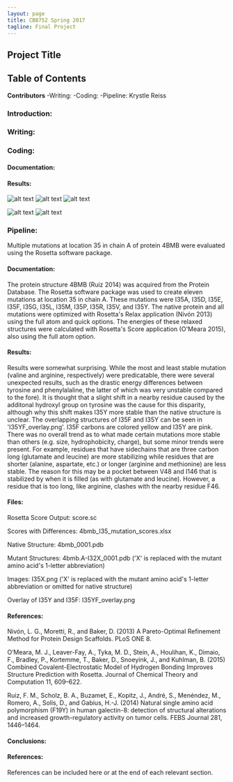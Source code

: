 ```yaml
---
layout: page
title: CBB752 Spring 2017
tagline: Final Project
---
```


Project Title
------------------


Table of Contents
-----------------------




**Contributors**
 -Writing:
 -Coding:
 -Pipeline: Krystle Reiss

### Introduction:





### Writing:








### Coding:


#### Documentation:


#### Results:

![alt text](https://github.com/CBB752Spring2017/final-project-4-2-team-4-2-1/blob/master/wt4bmb.png)
![alt text](https://github.com/CBB752Spring2017/final-project-4-2-team-4-2-1/blob/master/mut4bmb.png)
![alt text](https://github.com/CBB752Spring2017/final-project-4-2-team-4-2-1/blob/master/Displacement.png)

![alt text](https://github.com/CBB752Spring2017/final-project-4-2-team-4-2-1/blob/master/overlayWhole.png)
![alt text](https://github.com/CBB752Spring2017/final-project-4-2-team-4-2-1/blob/master/res35zoom.png)





### Pipeline:
Multiple mutations at location 35 in chain A of protein 4BMB were evaluated using the Rosetta software package.

#### Documentation:
The protein structure 4BMB (Ruiz 2014) was acquired from the Protein Database. The Rosetta software package was used to create eleven
mutations at location 35 in chain A. These mutations were I35A, I35D, I35E, I35F, I35G, I35L, I35M, I35P, I35R, I35V, and I35Y. The
native protein and all mutations were optimized with Rosetta's Relax application (Nivón 2013) using the full atom and quick options. The
energies of these relaxed structures were calculated with Rosetta's Score application (O'Meara 2015), also using the full atom option.

#### Results:
Results were somewhat surprising. While the most and least stable mutation (valine and arginine, respectively) were predicatable, there 
were several unexpected results, such as the drastic energy differences between tyrosine and phenylalaline, the latter of which was very
unstable compared to the fore). It is thought that a slight shift in a nearby residue caused by the additonal hydroxyl group on tyrosine
was the cause for this disparity, although why this shift makes I35Y more stable than the native structure is unclear. The overlapping
structures of I35F and I35Y can be seen in 'I35YF_overlay.png'. I35F carbons are colored yellow and I35Y are pink. There was no overall
trend as to what made certain mutations more stable than others (e.g. size, hydrophobicity, charge), but some minor trends were present.
For example, residues that have sidechains that are three carbon long (glutamate and leucine) are more stabilizing while residues that
are shorter (alanine, aspartate, etc.) or longer (arginine and methionine) are less stable. The reason for this may be a pocket between 
V48 and I146 that is stabilized by when it is filled (as with glutamate and leucine). However, a residue that is too long, like 
arginine, clashes with the nearby residue F46.

#### Files:
Rosetta Score Output: score.sc

Scores with Differences: 4bmb_I35_mutation_scores.xlsx

Native Structure: 4bmb_0001.pdb

Mutant Structures: 4bmb.A-I32X_0001.pdb ('X' is replaced with the mutant amino acid's 1-letter abbreviation)

Images: I35X.png ('X' is replaced with the mutant amino acid's 1-letter abbreviation or omitted for native structure)

Overlay of I35Y and I35F: I35YF_overlay.png


#### References:
Nivón, L. G., Moretti, R., and Baker, D. (2013) A Pareto-Optimal Refinement Method for Protein Design Scaffolds. PLoS ONE 8.

O’Meara, M. J., Leaver-Fay, A., Tyka, M. D., Stein, A., Houlihan, K., Dimaio, F., Bradley, P., Kortemme, T., Baker, D., Snoeyink, J.,
 and Kuhlman, B. (2015) Combined Covalent-Electrostatic Model of Hydrogen Bonding Improves Structure Prediction with Rosetta. Journal of
 Chemical Theory and Computation 11, 609–622.
 
Ruiz, F. M., Scholz, B. A., Buzamet, E., Kopitz, J., André, S., Menéndez, M., Romero, A., Solís, D., and Gabius, H.-J. (2014) Natural 
 single amino acid polymorphism (F19Y) in human galectin-8: detection of structural alterations and increased growth-regulatory activity 
 on tumor cells. FEBS Journal 281, 1446–1464.








#### Conclusions:








#### References:

 References can be included here or at the end of each relevant section.
 
 
